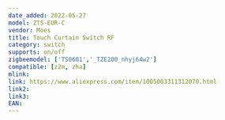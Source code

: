 ```yaml
---
date_added: 2022-05-27
model: ZTS-EUR-C
vendor: Moes
title: Touch Curtain Switch RF
category: switch
supports: on/off
zigbeemodel: ['TS0601','_TZE200_nhyj64w2']
compatible: [z2m, zha]
mlink: 
link: https://www.aliexpress.com/item/1005003311312070.html
link2: 
link3: 
EAN: 
---
```

